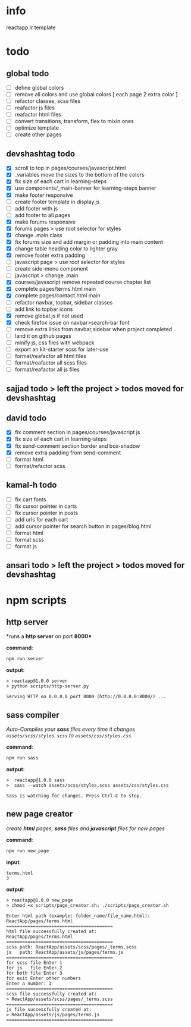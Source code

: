 # info

reactapp.ir template

# todo

## global todo

- [ ] define global colors
- [ ] remove all colors and use global colors [ each page 2 extra color ]
- [ ] refactor classes, scss files
- [ ] reafactor js files
- [ ] reafactor html files
- [ ] convert transitions, transform, flex to mixin ones
- [ ] optimize template
- [ ] create other pages

## devshashtag todo

- [x] scroll to top in pages/courses/javascript.html
- [x] \_variables move the sizes to the bottom of the colors
- [x] fix size of each cart in learning-steps
- [x] use components/\_main-banner for learning-steps banner
- [x] make footer responsive
- [ ] create footer template in display.js
- [ ] add footer with js
- [ ] add footer to all pages
- [x] make forums responsive
- [x] forums pages > use root selector for styles
- [x] change .main class
- [x] fix forums size and add margin or padding into main content
- [x] change table heading color to lighter gray
- [x] remove footer extra padding
- [ ] javascript page > use root selector for styles
- [ ] create side-menu component
- [ ] javascript > change .main
- [x] courses/javascript remove repeated course chapter list
- [x] complete pages/terms.html main
- [x] complete pages/contact.html main
- [ ] refactor navbar, topbar, sidebar classes
- [ ] add link to topbar icons
- [x] remove global.js if not used
- [x] check firefox issue on navbar>search-bar font
- [ ] remove extra links from navbar,sidebar when project completed
- [ ] land it on github pages
- [ ] minify js, css files with webpack
- [ ] export an kit-starter scss for later-use
- [ ] format/reafactor all html files
- [ ] format/reafactor all scss files
- [ ] format/reafactor all js files

## sajjad todo > left the project > todos moved for devshashtag


## david todo

- [x] fix comment section in pages/courses/javascript js
- [x] fix size of each cart in learning-steps
- [x] fix send-comment section border and box-shadow
- [x] remove extra padding from send-comment
- [ ] format html
- [ ] format/refactor scss

## kamal-h todo

- [ ] fix cart fonts
- [ ] fix cursor pointer in carts
- [ ] fix cursor pointer in posts
- [ ] add urls for each cart
- [ ] add cursor pointer for search button in pages/blog.html
- [ ] format html
- [ ] format scss
- [ ] format js

## ansari todo > left the project > todos moved for devshashtag


# npm scripts

## http server

\*runs a **http server** on port **8000\***

**command**:

```bash
npm run server
```

**output**:

```console
> reactapp@1.0.0 server
> python scripts/http-server.py

Serving HTTP on 0.0.0.0 port 8000 (http://0.0.0.0:8000/) ...
```

## sass compiler

_Auto-Compiles your **sass** files every time it changes_ _`assets/scss/styles.scss` to `assets/css/styles.css`_

**command**:

```bash
npm run sass
```

**output**:

```console
>  reactapp@1.0.0 sass
>  sass --watch assets/scss/styles.scss assets/css/styles.css

Sass is watching for changes. Press Ctrl-C to stop.
```

## new page creator

_create **html** pages, **sass** files and **javascript** files for new pages_

**command**:

```bash
npm run new_page
```

**input**:

```console
terms.html
3
```

**output**:

```console
> reactapp@1.0.0 new_page
> chmod +x scripts/page_creator.sh; ./scripts/page_creator.sh

Enter html path (example: folder_name/file_name.html):
ReactApp/pages/terms.html
========================================
html file successfully created at:
ReactApp/pages/terms.html
========================================
scss path: ReactApp/assets/scss/pages/_terms.scss
js   path: ReactApp/assets/js/pages/terms.js
========================================
for scss file Enter 1
for js   file Enter 2
for both file Enter 3
for exit Enter other numbers
Enter a number: 3
========================================
scss file successfully created at:
> ReactApp/assets/scss/pages/_terms.scss
========================================
js file successfully created at:
> ReactApp/assets/js/pages/terms.js
========================================
```
